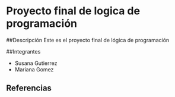 # Proyecto final de logica de programación

##Descripción
Este es el proyecto final de lógica de programación

##Integrantes
- Susana Gutierrez
- Mariana Gomez

## Referencias
